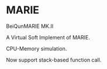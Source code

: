 # MARIE

BeiQunMARIE MK.II

A Virtual Soft Implement of MARIE.

CPU-Memory simulation.

Now support stack-based function call.

